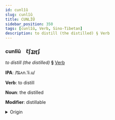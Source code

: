 ```yaml
---
id: cunlîû
slug: cunlîû
title: CUNLİÛ
sidebar_position: 350
tags: [cunlîû, Verb, Sino-Tibetan]
description: to distill (the distilled) § Verb
---
```


### cunlîû&emsp;<span kind="abugida">ꞇ̃ʃʓɟɽʄ</span>

*to distill (the distilled)* **§** [Verb](../../tags/Verb)

**IPA**: /t͡ɕʌn.ˈli.u/

**Verb**: to distill

**Noun**: the distilled

**Modifier**: distillable

<details>
    <summary>Origin</summary>
    Mandarin 蒸餾 zhēngliú [ʈʂəŋljou̯]<br/>
    <em>Sino-Tibetan Language Family</em>
</details>